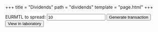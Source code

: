 +++
title = "Dividends"
path = "dividends"
template = "page.html"
+++
<script src="../js/shareholders.js" defer></script>
<script src="../js/dividends.js" defer></script>

<label for="dividends-amount">EURMTL to spread: </label>
<input type="text" id="dividends-amount" name="dividends-amount" value="10"/>
<button id="dividend-gen" class="btn success">Generate transaction</button>
<button id="view-laboratory" class="btn success">View in laboratory</button>

<div id="dividend-tx"></div>

<script>
  window.onload = function(){ drawDividends(); };
</script>
